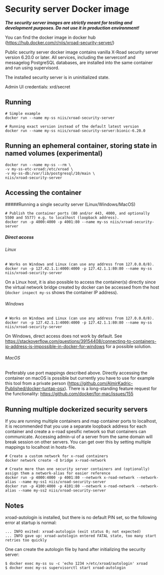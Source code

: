 # Security server Docker image

***The security server images are strictly meant for testing and development purposes. Do not use it in production environment!***

You can find the docker image in docker hub (https://hub.docker.com/r/niis/xroad-security-server/)

Public security server docker image contains vanilla X-Road security server version 6.20.0 or later.
All services, including the serverconf and messagelog PostgreSQL databases, are installed into the same container and run using supervisord.

The installed security server is in uninitialized state.

Admin UI credentials: xrd/secret

## Running
```
# Simple example 
docker run --name my-ss niis/xroad-security-server

# Running exact version instead of the default latest version
docker run --name my-ss niis/xroad-security-server:bionic-6.20.0
```

## Running an ephemeral container, storing state in named volumes (experimental)
```
docker run --name my-ss --rm \
-v my-ss-etc-xroad:/etc/xroad \
-v my-ss-db:/var/lib/postgresql/10/main \
niis/xroad-security-server
```

## Accessing the container

#####Running a single security server (Linux/Windows/MacOS)
```
# Publish the container ports (80 and/or 443, 4000, and optionally 5500 and 5577) e.g. to localhost (loopback address).
docker run -p 4000:4000 -p 4001:80 --name my-ss niis/xroad-security-server
```

##### Direct access
###### Linux

```
# Works on Windows and Linux (can use any address from 127.0.0.0/8).
docker run -p 127.42.1.1:4000:4000 -p 127.42.1.1:80:80 --name my-ss niis/xroad-security-server
```
On a Linux host, it is also possible to access the container(s) directly since the virtual network bridge created by docker can be accessed from the host (`docker inspect my-ss` shows the container IP address).

###### Windows

```
# Works on Windows and Linux (can use any address from 127.0.0.0/8).
docker run -p 127.42.1.1:4000:4000 -p 127.42.1.1:80:80 --name my-ss niis/xroad-security-server
```
On Windows, direct access does not work by default. See https://stackoverflow.com/questions/39154408/connecting-to-containers-ip-address-is-impossible-in-docker-for-windows for a possible solution.

###### MacOS
Preferably use port mappings described above. Directly accessing the container on macOS is possible but currently you have to use for example this tool from a private person (https://github.com/AlmirKadric-Published/docker-tuntap-osx). There is a long-standing feature request for the functionality: https://github.com/docker/for-mac/issues/155

## Running multiple dockerized security servers
If you are running multiple containers and map container ports to localhost, it is recommended that you use a separate loopback address for each container and create a x-road spesific network so that containers can communicate. 
Accessing admin-ui of a server from the same domain will break session on other servers. You can get over this by setting multiple mappings to localhost in hosts-file.

```
# Create a custom network for x-road containers
docker network create -d bridge x-road-network

# Create more than one security server containers and (optionally) assign them a network-alias for easier reference
docker run -p 4000:4000 -p 4001:80 --network x-road-network --network-alias --name my-ss1 niis/xroad-security-server
docker run -p 4100:4000 -p 4101:80 --network x-road-network --network-alias --name my-ss2 niis/xroad-security-server
```

##### 

## Notes
xroad-autologin is installed, but there is no default PIN set, so the following error at startup is normal:
```
... INFO exited: xroad-autologin (exit status 0; not expected)
... INFO gave up: xroad-autologin entered FATAL state, too many start retries too quickly
```
One can create the autologin file by hand after initializing the security server:

```
$ docker exec my-ss su -c 'echo 1234 >/etc/xroad/autologin' xroad
$ docker exec my-ss supervisorctl start xroad-autologin

```

